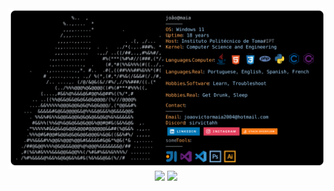 <a href="https://github.com/sirvictahh/sirvictahh">
    <picture>
      <source media="(prefers-color-scheme: dark)" srcset="https://raw.githubusercontent.com/sirvictahh/sirvictahh/main/maia.svg">
      <img alt="João Víctor Maia's GitHub Profile README" src="https://raw.githubusercontent.com/sirvictahh/sirvictahh/main/maia.svg">
    </picture>
  </a>
  
  <div align="center">
  
  <img class="img"  style="height: auto; width: 50%;" src="https://github-readme-stats.vercel.app/api?username=sirvictahh&show_icons=true&theme=vision-friendly-dark" />
  <img class="img"  style="height: auto; width: 44.5%;" src="https://github-readme-stats.vercel.app/api/top-langs/?username=sirvictahh&theme=vision-friendly-dark&layout=compact" />
    
  </div>
  

